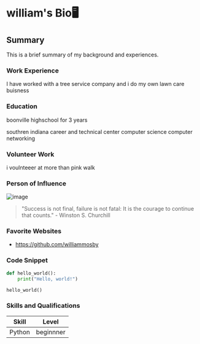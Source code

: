 # william's Bio🖥️

## Summary
This is a brief summary of my background and experiences.

### Work Experience
I have worked with a tree service company and i do my own lawn care buisness 

### Education
boonville highschool for 3 years

southren indiana career and technical center 
computer science 
computer networking

### Volunteer Work
i voulnteeer at more than pink walk 
### Person of Influence
![image](https://github.com/williammosby/AboutMe.md/assets/146846202/76919097-7af4-4943-bc96-2ae4d58729ec)
> "Success is not final, failure is not fatal: It is the courage to continue that counts." - Winston S. Churchill


### Favorite Websites
- https://github.com/williammosby

### Code Snippet
```python
def hello_world():
    print("Hello, world!")

hello_world()
```

### Skills and Qualifications
| Skill           | Level   |
|-----------------|---------|
| Python          |beginnner|

